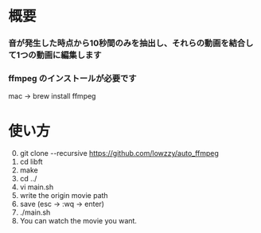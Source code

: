# 概要

### 音が発生した時点から10秒間のみを抽出し、それらの動画を結合して1つの動画に編集します

### ffmpeg のインストールが必要です

mac -> brew install ffmpeg

# 使い方

0.  git clone --recursive https://github.com/lowzzy/auto_ffmpeg
1.  cd libft
2.  make
3.  cd ../
4.  vi main.sh
5.  write the origin movie path
6.  save (esc -> :wq -> enter)
7.  ./main.sh
8.  You can watch the movie you want.
